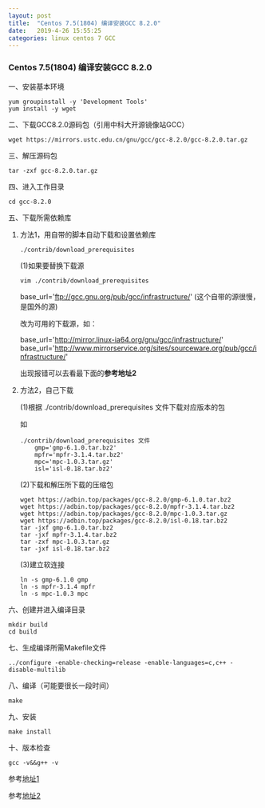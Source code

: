 ```yaml
---
layout: post
title:  "Centos 7.5(1804) 编译安装GCC 8.2.0"
date:   2019-4-26 15:55:25
categories: linux centos 7 GCC
---
```


### Centos 7.5(1804) 编译安装GCC 8.2.0

一、安装基本环境

```shell
yum groupinstall -y 'Development Tools'
yum install -y wget
```

二、下载GCC8.2.0源码包（引用中科大开源镜像站GCC）

```shell
wget https://mirrors.ustc.edu.cn/gnu/gcc/gcc-8.2.0/gcc-8.2.0.tar.gz
```

三、解压源码包 

```shell
tar -zxf gcc-8.2.0.tar.gz
```

四、进入工作目录 

```shell
cd gcc-8.2.0
```

五、下载所需依赖库  

   1. 方法1，用自带的脚本自动下载和设置依赖库 
	
      ```shell
      ./contrib/download_prerequisites
      ``` 
      
      (1)如果要替换下载源
      ```shell
      vim ./contrib/download_prerequisites
      ``` 
	    
       base_url='ftp://gcc.gnu.org/pub/gcc/infrastructure/'  (这个自带的源很慢，是国外的源) 
   
       改为可用的下载源，如： 
       
		base_url='http://mirror.linux-ia64.org/gnu/gcc/infrastructure/'
		base_url='http://www.mirrorservice.org/sites/sourceware.org/pub/gcc/infrastructure/'  
		
       出现报错可以去看最下面的**参考地址2** 
	    
   2. 方法2，自己下载
        
        (1)根据 ./contrib/download_prerequisites 文件下载对应版本的包
        
        如 
	
      ```shell
      ./contrib/download_prerequisites 文件
          gmp='gmp-6.1.0.tar.bz2'
          mpfr='mpfr-3.1.4.tar.bz2'
          mpc='mpc-1.0.3.tar.gz'
          isl='isl-0.18.tar.bz2'
      ``` 
	    
        (2)下载和解压所下载的压缩包 
	
      ```shell
      wget https://adbin.top/packages/gcc-8.2.0/gmp-6.1.0.tar.bz2
      wget https://adbin.top/packages/gcc-8.2.0/mpfr-3.1.4.tar.bz2
      wget https://adbin.top/packages/gcc-8.2.0/mpc-1.0.3.tar.gz
      wget https://adbin.top/packages/gcc-8.2.0/isl-0.18.tar.bz2
      tar -jxf gmp-6.1.0.tar.bz2
      tar -jxf mpfr-3.1.4.tar.bz2
      tar -zxf mpc-1.0.3.tar.gz
      tar -jxf isl-0.18.tar.bz2
      ``` 
	    
        (3)建立软连接 
	
      ```shell
      ln -s gmp-6.1.0 gmp
      ln -s mpfr-3.1.4 mpfr
      ln -s mpc-1.0.3 mpc
      ``` 
	    
六、创建并进入编译目录 

```shell
mkdir build
cd build
```

七、生成编译所需Makefile文件 

```shell
../configure -enable-checking=release -enable-languages=c,c++ -disable-multilib
``` 
    
八、编译（可能要很长一段时间） 

```shell
make
``` 
    
九、安装 

```shell
make install
``` 
    
十、版本检查 

```shell
gcc -v&&g++ -v
```

参考[地址1](http://www.pianshen.com/article/650181603/) 

参考[地址2](https://blog.csdn.net/davidhopper/article/details/79681695)
